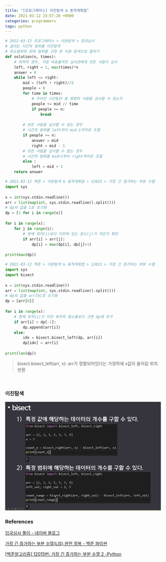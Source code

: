 ```yaml
---
title: "[프로그래머스] 이진탐색 & 동적계획법"
date: 2021-03-12 23:57:28 +0900
categories: programmers
tags: python
---
```





```python
# 2021-03-12 프로그래머스 > 이분탐색 > 입국심사
# 걸리는 시간의 범위를 이진탐색
# 최소범위와 최대 범위를 구한 후 이분 탐색으로 좁히기
def solution(n, times):
    # 최악의 경우, 가장 비효율적인 심사관에게 모든 사람이 심사
    left, right = 1, max(times)*n
    answer = 0
    while left <= right:
        mid = (left + right)//2
        people = 0
        for time in times:
            # 주어진 시간동안 총 몇명의 사람을 심사할 수 있는지
            people += mid // time
            if people >= n:
                break
        
        # 모든 사람을 심사할 수 있는 경우
        # 시간의 범위를 left부터 mid-1까지로 조절
        if people >= n:
            answer = mid
            right = mid - 1
        # 모든 사람을 심사할 수 없는 경우
        # 시간의 범위를 mid+1부터 right까지로 조절
        else :
            left = mid + 1
    return answer
```

```python
# 2021-03-12 백준 > 이분탐색 & 동적계획법 > 12015 > 가장 긴 증가하는 부분 수열
import sys

x = int(sys.stdin.readline())
arr = list(map(int, sys.stdin.readline().split()))
# dp의 값을 1로 초기화
dp = [1 for i in range(x)]

for i in range(x):
    for j in range(i):
        # 현재 위치(i)보다 이전에 있는 원소(j)가 작은지 확인
        if arr[i] > arr[j]:
        	dp[i] = max(dp[i], dp[j]+1)
            
print(max(dp))
```

```python
# 2021-03-12 백준 > 이분탐색 & 동적계획법 > 12015 > 가장 긴 증가하는 부분 수열
import sys
import bisect

x = int(sys.stdin.readline())
arr = list(map(int, sys.stdin.readline().split()))
# dp의 값을 arr[0]로 초기화
dp = [arr[0]]

for i in range(x):
    # 현재 위치(i)가 이전 위치의 원소들보다 크면 dp에 추가
    if arr[i] > dp[-1]:
        dp.append(arr[i])
    else:
        idx = bisect.bisect_left(dp, arr[i])
        dp[idx] = arr[i]

print(len(dp))
```

> bisect.bisect_left(arr, x): arr가 정렬되어있다는 가정하에 x값이 들어갈 위치 반환



<br>

### 이진탐색

<img src="/img/image-20210312200853140.png">



<br>

### References

[입국심사 풀이 - 네이버 블로그](https://m.post.naver.com/viewer/postView.nhn?volumeNo=27248090&memberNo=33264526)

[가장 긴 증가하는 부분 수열(LIS) 완전 정복 - 백준 파이썬](https://bit.ly/30EJOKp)

[[백준알고리즘] 12015번: 가장 긴 증가하는 부분 수열 2 -Python](https://suri78.tistory.com/199)